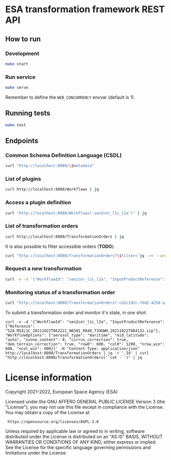 # ESA transformation framework REST API

## How to run

### Development

```bash
make start
```

### Run service

```bash
make serve
```

Remember to define the `WEB_CONCURRENCY` envvar (default is 1).

## Running tests

```bash
make test
```

## Endpoints

### Common Schema Definition Language (CSDL)

```bash
curl "http://localhost:8080/\$metadata"
```

### List of plugins

```bash
curl http://localhost:8080/Workflows | jq
```

### Access a plugin definition

```bash
curl "http://localhost:8080/Workflows('sen2cor_l1c_l2a')" | jq
```

### List of transformation orders

```bash
curl http://localhost:8080/TransformationOrders | jq
```

It is also possible to filter accessible orders (**TODO**):

```bash
curl "http://localhost:8080/TransformationOrders?\$filter=`jq -rn --arg x "Status eq 'completed'" '$x|@uri'`" | jq
```

### Request a new transformation


```bash
curl -v -d '{"WorkflowId": "sen2cor_l1c_l2a", "InputProductReference": {"Reference": "S2A_MSIL1C_20211022T062221_N0301_R048_T39GWH_20211022T064132.zip"}, "WorkflowOptions": {"aerosol_type": "maritime", "mid_latitude": "auto", "ozone_content": 0, "cirrus_correction": true, "dem_terrain_correction": true, "row0": 600, "col0": 1200, "nrow_win": 600, "ncol_win": 600}}' -H "Content-Type: application/json" http://localhost:8080/TransformationOrders | jq
```

### Monitoring status of a transformation order

```bash
curl "http://localhost:8080/TransformationOrders('cd1c192c-7dd2-4250-af0f-13528680d371')" | jq # -r '.Id'
```

To submit a transformation order and monitor it's state, in one shot:

```
curl -v -d '{"WorkflowId": "sen2cor_l1c_l2a", "InputProductReference": {"Reference": "S2A_MSIL1C_20211022T062221_N0301_R048_T39GWH_20211022T064132.zip"}, "WorkflowOptions": {"aerosol_type": "maritime", "mid_latitude": "auto", "ozone_content": 0, "cirrus_correction": true, "dem_terrain_correction": true, "row0": 600, "col0": 1200, "nrow_win": 600, "ncol_win": 600}}' -H "Content-Type: application/json" http://localhost:8080/TransformationOrders | jq -r '.Id' | curl "http://localhost:8080/TransformationOrders('`cat -`')" | jq
```


# License information

Copyright 2021-2022, European Space Agency (ESA)

Licensed under the GNU AFFERO GENERAL PUBLIC LICENSE Version 3 (the "License");
you may not use this file except in compliance with the License.
You may obtain a copy of the License at

     https://opensource.org/licenses/AGPL-3.0

Unless required by applicable law or agreed to in writing, software
distributed under the License is distributed on an "AS IS" BASIS, 
WITHOUT WARRANTIES OR CONDITIONS OF ANY KIND, either express or implied.
See the License for the specific language governing permissions and
limitations under the License.